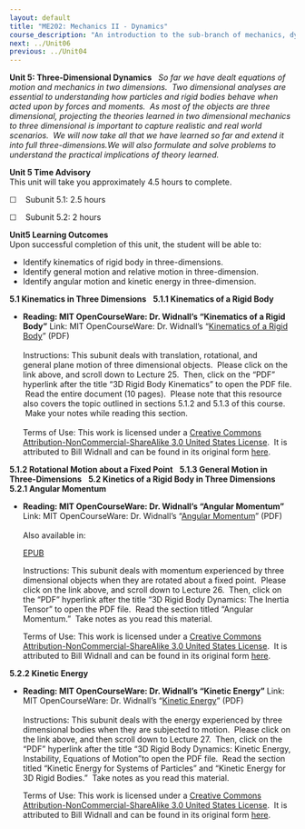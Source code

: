 ```yaml
---
layout: default
title: "ME202: Mechanics II - Dynamics"
course_description: "An introduction to the sub-branch of mechanics, dynamics. Topics include Newtonian mechanics, particle kinetics and kinematics, coordinate systems, work and energy, conservation of momentum, angular momentum, moments of inertia, multidimensional kinetics and vibration."
next: ../Unit06
previous: ../Unit04
---
```

**Unit 5: Three-Dimensional Dynamics** <span id="5"></span> 
*So far we have dealt equations of motion and mechanics in two
dimensions.  Two dimensional analyses are essential to understanding how
particles and rigid bodies behave when acted upon by forces and moments.
 As most of the objects are three dimensional, projecting the theories
learned in two dimensional mechanics to three dimensional is important
to capture realistic and real world scenarios.  We will now take all
that we have learned so far and extend it into full three-dimensions.We
will also formulate and solve problems to understand the practical
implications of theory learned.*

**Unit 5 Time Advisory**  
This unit will take you approximately 4.5 hours to complete.  
  
 ☐    Subunit 5.1: 2.5 hours  
  
 ☐    Subunit 5.2: 2 hours

**Unit5 Learning Outcomes**  
Upon successful completion of this unit, the student will be able to:  
  
-   Identify kinematics of rigid body in three-dimensions.
-   Identify general motion and relative motion in three-dimension. 
-   Identify angular motion and kinetic energy in three-dimension.  

**5.1 Kinematics in Three Dimensions** <span id="5.1"></span> 
**5.1.1 Kinematics of a Rigid Body** <span id="5.1.1"></span> 
-   **Reading: MIT OpenCourseWare: Dr. Widnall’s “Kinematics of a Rigid
    Body”**
    Link: MIT OpenCourseWare: Dr. Widnall’s “[Kinematics of a Rigid
    Body](http://www.saylor.org/site/wp-content/uploads/2011/07/ME202-5.1.1.pdf)”
    (PDF)  
        
     Instructions: This subunit deals with translation, rotational, and
    general plane motion of three dimensional objects.  Please click on
    the link above, and scroll down to Lecture 25.  Then, click on the
    “PDF” hyperlink after the title “3D Rigid Body Kinematics” to open
    the PDF file.  Read the entire document (10 pages).  Please note
    that this resource also covers the topic outlined in sections 5.1.2
    and 5.1.3 of this course.  Make your notes while reading this
    section.  
         
     Terms of Use: This work is licensed under a [Creative Commons
    Attribution-NonCommercial-ShareAlike 3.0 United States
    License](http://creativecommons.org/licenses/by-nc-sa/3.0/us/).  It
    is attributed to Bill Widnall and can be found in its original
    form [here](http://ocw.mit.edu/courses/aeronautics-and-astronautics/16-07-dynamics-fall-2009/lecture-notes/MIT16_07F09_Lec25.pdf). 

**5.1.2 Rotational Motion about a Fixed Point** <span
id="5.1.2"></span> 
**5.1.3 General Motion in Three-Dimensions** <span id="5.1.3"></span> 
**5.2 Kinetics of a Rigid Body in Three Dimensions** <span
id="5.2"></span> 
**5.2.1 Angular Momentum** <span id="5.2.1"></span> 
-   **Reading: MIT OpenCourseWare: Dr. Widnall’s “Angular Momentum”**
    Link: MIT OpenCourseWare: Dr. Widnall’s “[Angular
    Momentum](http://www.saylor.org/site/wp-content/uploads/2011/07/ME202-5.2.1.pdf)”
    (PDF)  
        
     Also available in:  

    [EPUB](http://www.saylor.org/site/wp-content/uploads/2011/07/ME202-5.2.1-Bill-Widnall.epub)  
      
     Instructions: This subunit deals with momentum experienced by three
    dimensional objects when they are rotated about a fixed point.
     Please click on the link above, and scroll down to Lecture 26. 
    Then, click on the “PDF” hyperlink after the title “3D Rigid Body
    Dynamics: The Inertia Tensor” to open the PDF file.  Read the
    section titled “Angular Momentum.”  Take notes as you read this
    material.  
      
     Terms of Use: This work is licensed under a [Creative Commons
    Attribution-NonCommercial-ShareAlike 3.0 United States
    License](http://creativecommons.org/licenses/by-nc-sa/3.0/us/).  It
    is attributed to Bill Widnall and can be found in its original
    form [here](http://ocw.mit.edu/courses/aeronautics-and-astronautics/16-07-dynamics-fall-2009/lecture-notes/MIT16_07F09_Lec26.pdf). 

**5.2.2 Kinetic Energy** <span id="5.2.2"></span> 
-   **Reading: MIT OpenCourseWare: Dr. Widnall’s “Kinetic Energy”**
    Link: MIT OpenCourseWare: Dr. Widnall’s “[Kinetic
    Energy](http://www.saylor.org/site/wp-content/uploads/2011/07/ME202-5.2.2.pdf)”
    (PDF)  
        
     Instructions: This subunit deals with the energy experienced by
    three dimensional bodies when they are subjected to motion.  Please
    click on the link above, and then scroll down to Lecture 27.  Then,
    click on the “PDF” hyperlink after the title “3D Rigid Body
    Dynamics: Kinetic Energy, Instability, Equations of Motion”to open
    the PDF file.  Read the section titled “Kinetic Energy for Systems
    of Particles” and “Kinetic Energy for 3D Rigid Bodies.”  Take notes
    as you read this material.  
      
     Terms of Use: This work is licensed under a [Creative Commons
    Attribution-NonCommercial-ShareAlike 3.0 United States
    License](http://creativecommons.org/licenses/by-nc-sa/3.0/us/).  It
    is attributed to Bill Widnall and can be found in its original
    form [here](http://ocw.mit.edu/courses/aeronautics-and-astronautics/16-07-dynamics-fall-2009/lecture-notes/MIT16_07F09_Lec27.pdf). 


